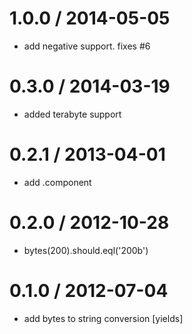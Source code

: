 
1.0.0 / 2014-05-05
==================

 * add negative support. fixes #6

0.3.0 / 2014-03-19
==================

 * added terabyte support

0.2.1 / 2013-04-01  
==================

  * add .component

0.2.0 / 2012-10-28  
==================

  * bytes(200).should.eql('200b')

0.1.0 / 2012-07-04  
==================

  * add bytes to string conversion [yields]
